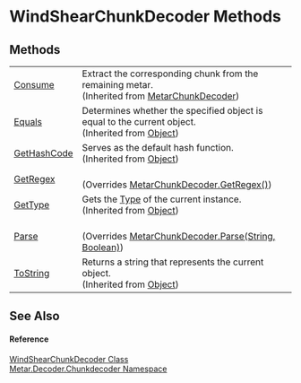# WindShearChunkDecoder Methods




## Methods
<table>
<tr>
<td><a href="M_Metar_Decoder_Chunkdecoder_MetarChunkDecoder_Consume.md">Consume</a></td>
<td>Extract the corresponding chunk from the remaining metar.<br />(Inherited from <a href="T_Metar_Decoder_Chunkdecoder_MetarChunkDecoder.md">MetarChunkDecoder</a>)</td></tr>
<tr>
<td><a href="https://learn.microsoft.com/dotnet/api/system.object.equals#system-object-equals(system-object)" target="_blank" rel="noopener noreferrer">Equals</a></td>
<td>Determines whether the specified object is equal to the current object.<br />(Inherited from <a href="https://learn.microsoft.com/dotnet/api/system.object" target="_blank" rel="noopener noreferrer">Object</a>)</td></tr>
<tr>
<td><a href="https://learn.microsoft.com/dotnet/api/system.object.gethashcode" target="_blank" rel="noopener noreferrer">GetHashCode</a></td>
<td>Serves as the default hash function.<br />(Inherited from <a href="https://learn.microsoft.com/dotnet/api/system.object" target="_blank" rel="noopener noreferrer">Object</a>)</td></tr>
<tr>
<td><a href="M_Metar_Decoder_Chunkdecoder_WindShearChunkDecoder_GetRegex.md">GetRegex</a></td>
<td><br />(Overrides <a href="M_Metar_Decoder_Chunkdecoder_MetarChunkDecoder_GetRegex.md">MetarChunkDecoder.GetRegex()</a>)</td></tr>
<tr>
<td><a href="https://learn.microsoft.com/dotnet/api/system.object.gettype" target="_blank" rel="noopener noreferrer">GetType</a></td>
<td>Gets the <a href="https://learn.microsoft.com/dotnet/api/system.type" target="_blank" rel="noopener noreferrer">Type</a> of the current instance.<br />(Inherited from <a href="https://learn.microsoft.com/dotnet/api/system.object" target="_blank" rel="noopener noreferrer">Object</a>)</td></tr>
<tr>
<td><a href="M_Metar_Decoder_Chunkdecoder_WindShearChunkDecoder_Parse.md">Parse</a></td>
<td><br />(Overrides <a href="M_Metar_Decoder_Chunkdecoder_MetarChunkDecoder_Parse.md">MetarChunkDecoder.Parse(String, Boolean)</a>)</td></tr>
<tr>
<td><a href="https://learn.microsoft.com/dotnet/api/system.object.tostring" target="_blank" rel="noopener noreferrer">ToString</a></td>
<td>Returns a string that represents the current object.<br />(Inherited from <a href="https://learn.microsoft.com/dotnet/api/system.object" target="_blank" rel="noopener noreferrer">Object</a>)</td></tr>
</table>

## See Also


#### Reference
<a href="T_Metar_Decoder_Chunkdecoder_WindShearChunkDecoder.md">WindShearChunkDecoder Class</a>  
<a href="N_Metar_Decoder_Chunkdecoder.md">Metar.Decoder.Chunkdecoder Namespace</a>  
